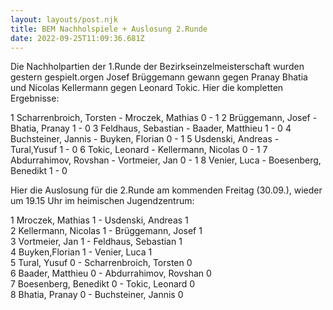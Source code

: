 ```yaml
---
layout: layouts/post.njk
title: BEM Nachholspiele + Auslosung 2.Runde
date: 2022-09-25T11:09:36.681Z
---
```

D﻿ie Nachholpartien der 1.Runde der Bezirkseinzelmeisterschaft wurden gestern gespielt.orgen 
Josef Brüggemann gewann gegen Pranay Bhatia  und Nicolas Kellermann gegen Leonard Tokic.
H﻿ier die kompletten Ergebnisse:

1 Scharrenbroich, Torsten - Mroczek, Mathias 0 - 1 
2 Brüggemann, Josef - Bhatia, Pranay 1 - 0
3 Feldhaus, Sebastian - Baader, Matthieu 1 - 0 
4 Buchsteiner, Jannis - Buyken, Florian 0 - 1 
5 Usdenski, Andreas - Tural,Yusuf 1 - 0 
6 Tokic, Leonard - Kellermann, Nicolas 0  - 1
7 Abdurrahimov, Rovshan - Vortmeier, Jan 0 - 1 
8 Venier, Luca - Boesenberg, Benedikt 1 - 0	 	   
 
H﻿ier die Auslosung für die 2.Runde am kommenden Freitag (30.09.),
w﻿ieder um 19.15 Uhr im heimischen Jugendzentrum:

	 	 
1	Mroczek, Mathias	1	-	Usdenski, Andreas	1	 	 
2	Kellermann, Nicolas	1	-	Brüggemann, Josef	1	 	 
3	Vortmeier, Jan	1	-	Feldhaus, Sebastian	1	 	 
4	Buyken,Florian	1	-	Venier, Luca	1	 	 
5	Tural, Yusuf	0	-	Scharrenbroich, Torsten	0	 	 
6	Baader, Matthieu	0	-	Abdurrahimov, Rovshan	0	 	 
7	Boesenberg, Benedikt	0	-	Tokic, Leonard	0	 	 
8	Bhatia, Pranay	0	-	Buchsteiner, Jannis	0	 	 
 